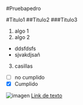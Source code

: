 #Pruebapedro

#Titulo1
##Titulo2
###Titulo3

1. algo 1
2. algo 2
 - ddsfdsfs
 - sjvakdjsañ
3. casillas
 - [ ] no cumplido
 - [x] Cumplido
 
 ![imagen](http://www.ideyou.com/libs/uploader/server/php/files/1679091c5a880faf6fb5e6087eb1b2dc/extern/1387054856927-paisajes+bonitos+cascada.jpg)
 [Link de texto](https://es.wikipedia.org/wiki/Tour_de_Francia_2015)
